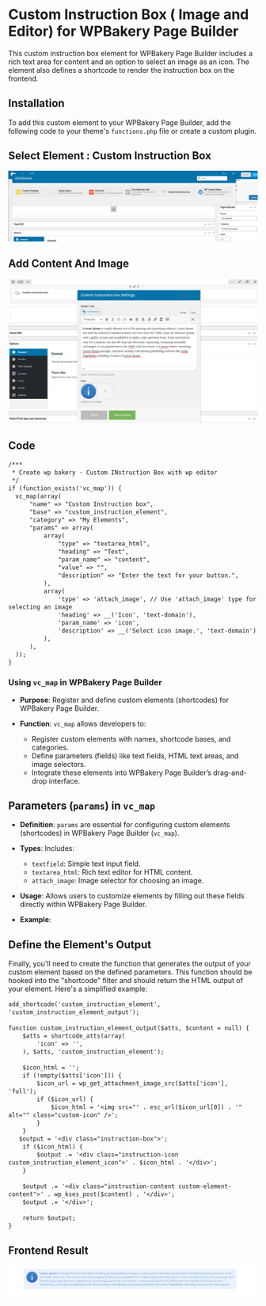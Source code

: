 # Custom Instruction Box ( Image and Editor) for WPBakery Page Builder

This custom instruction box element for WPBakery Page Builder includes a rich text area for content and an option to select an image as an icon. The element also defines a shortcode to render the instruction box on the frontend.

## Installation

To add this custom element to your WPBakery Page Builder, add the following code to your theme's `functions.php` file or create a custom plugin.
## Select Element : Custom Instruction Box
![Alt Text](images/bakerycustombox1.png)
## Add Content And Image
![Alt Text](images/bakerycustombox2.png)

## Code
```
/***
 * Create wp bakery - Custom INstruction Box with wp editor
 */
if (function_exists('vc_map')) {
  vc_map(array(
      "name" => "Custom Instruction box",
      "base" => "custom_instruction_element",
      "category" => "My Elements",
      "params" => array(
          array(
              "type" => "textarea_html",
              "heading" => "Text",
              "param_name" => "content",
              "value" => "",
              "description" => "Enter the text for your button.",
          ),
          array(
              'type' => 'attach_image', // Use 'attach_image' type for selecting an image
              'heading' => __('Icon', 'text-domain'),
              'param_name' => 'icon',
              'description' => __('Select icon image.', 'text-domain')
          ),
      ),
  ));
}

```

### Using `vc_map` in WPBakery Page Builder

- **Purpose**: Register and define custom elements (shortcodes) for WPBakery Page Builder.

- **Function**: `vc_map` allows developers to:
  - Register custom elements with names, shortcode bases, and categories.
  - Define parameters (fields) like text fields, HTML text areas, and image selectors.
  - Integrate these elements into WPBakery Page Builder’s drag-and-drop interface.
  
## Parameters (`params`) in `vc_map`

- **Definition**: `params` are essential for configuring custom elements (shortcodes) in WPBakery Page Builder (`vc_map`).

- **Types**: Includes:
  - `textfield`: Simple text input field.
  - `textarea_html`: Rich text editor for HTML content.
  - `attach_image`: Image selector for choosing an image.

- **Usage**: Allows users to customize elements by filling out these fields directly within WPBakery Page Builder.

- **Example**:

## Define the Element's Output

Finally, you'll need to create the function that generates the output of your custom element based on the defined parameters. 
This function should be hooked into the "shortcode" filter and should return the HTML output of your element. Here's a simplified example:

```
add_shortcode('custom_instruction_element', 'custom_instruction_element_output');

function custom_instruction_element_output($atts, $content = null) {
    $atts = shortcode_atts(array(
        'icon' => '',
    ), $atts, 'custom_instruction_element');

    $icon_html = '';
    if (!empty($atts['icon'])) {
        $icon_url = wp_get_attachment_image_src($atts['icon'], 'full');
        if ($icon_url) {
            $icon_html = '<img src="' . esc_url($icon_url[0]) . '" alt="" class="custom-icon" />';
        }
    }
   $output = '<div class="instruction-box">';
    if ($icon_html) {
        $output .= '<div class="instruction-icon custom_instruction_element_icon">' . $icon_html . '</div>';
    }
    
    $output .= '<div class="instruction-content custom-element-content">' . wp_kses_post($content) . '</div>';
    $output .= '</div>';

    return $output;
}

```


## Frontend Result
![Alt Text](images/bakerycustombox3.png)


